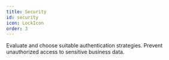 ```yaml
---
title: Security
id: security
icon: LockIcon
order: 3
---
```


Evaluate and choose suitable authentication strategies. Prevent unauthorized access to sensitive business data.
